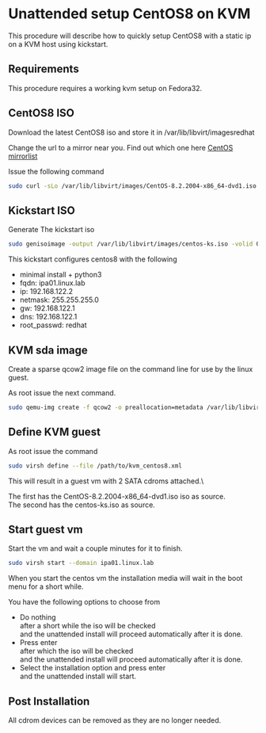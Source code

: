 Unattended setup CentOS8 on KVM
===============================

This procedure will describe how to quickly setup CentOS8 with a static ip on a KVM host using kickstart.

Requirements
------------

This procedure requires a working kvm setup on Fedora32.

CentOS8 ISO
-----------

Download the latest CentOS8 iso and store it in /var/lib/libvirt/imagesredhat

Change the url to a mirror near you.
Find out which one here [CentOS mirrorlist](https://www.centos.org/download/)

Issue the following command

```bash
sudo curl -sLo /var/lib/libvirt/images/CentOS-8.2.2004-x86_64-dvd1.iso http://mirror.oxilion.nl/centos/8.2.2004/isos/x86_64/CentOS-8.2.2004-x86_64-dvd1.iso
```

Kickstart ISO
-------------

Generate The kickstart iso

```bash
sudo genisoimage -output /var/lib/libvirt/images/centos-ks.iso -volid OEMDRV -joliet -rock /path/to/ks.cfg
```

This kickstart configures centos8 with the following

* minimal install + python3
* fqdn: ipa01.linux.lab
* ip: 192.168.122.2
* netmask: 255.255.255.0
* gw: 192.168.122.1
* dns: 192.168.122.1
* root_passwd: redhat

KVM sda image
--------------

Create a sparse qcow2 image file on the command line for use by the linux guest.

As root issue the next command.

```bash
sudo qemu-img create -f qcow2 -o preallocation=metadata /var/lib/libvirt/images/ipa01_linux_lab_sda.qcow2 20G
```

Define KVM guest
----------------

As root issue the command

```bash
sudo virsh define --file /path/to/kvm_centos8.xml
```

This will result in a guest vm with 2 SATA cdroms attached.\

The first has the CentOS-8.2.2004-x86_64-dvd1.iso iso as source.\
The second has the centos-ks.iso as source.

Start guest vm
--------------

Start the vm and wait a couple minutes for it to finish.

```bash
sudo virsh start --domain ipa01.linux.lab
```

When you start the centos vm the installation media will wait in the boot menu for a short while.

You have the following options to choose from

* Do nothing\
  after a short while the iso will be checked\
  and the unattended install will proceed automatically after it is done.
* Press enter\
  after which the iso will be checked\
  and the unattended install will proceed automatically after it is done.
* Select the installation option and press enter\
  and the unattended install will start.

Post Installation
-----------------

All cdrom devices can be removed as they are no longer needed.
